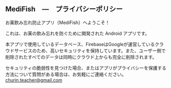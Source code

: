 ## MediFish　―　プライバシーポリシー

お薬飲み忘れ防止アプリ〔MediFish〕へようこそ！

これは、お薬の飲み忘れを防ぐために開発された Android アプリです。

本アプリで使用しているデータベース、FirebaseはGoogleが運営しているクラウドサービスのため、高いセキュリティを保持しています。また、ユーザー側で削除されたすべてのデータは同時にクラウド上からも完全に削除されます。

セキュリティの脆弱性を見つけた場合、またはアプリがプライバシーを保護する方法について質問がある場合は、お気軽にご連絡ください。
churin.teacher@gmail.com